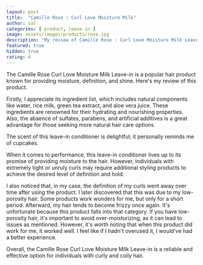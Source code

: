 ```yaml
---
layout: post
title:  "Camille Rose : Curl Love Moisture Milk"
author: sal
categories: [ product, leave-in ]
image: assets/images/products/rose.jpg
description: "My review of Camille Rose : Curl Love Moisture Milk Leave in "
featured: true
hidden: true
rating: 4
---
```

The Camille Rose Curl Love Moisture Milk Leave-in is a popular hair product known for providing moisture, definition, and shine. Here's my review of this product.<br>

Firstly, I appreciate its ingredient list, which includes natural components like water, rice milk, green tea extract, and aloe vera juice. These ingredients are renowned for their hydrating and nourishing properties. Also, the absence of sulfates, parabens, and artificial additives is a great advantage for those seeking more natural hair care options.<br>

The scent of this leave-in conditioner is delightful; it personally reminds me of cupcakes.<br>

When it comes to performance, this leave-in conditioner lives up to its promise of providing moisture to the hair. However, individuals with extremely tight or unruly curls may require additional styling products to achieve the desired level of definition and hold.<br>

I also noticed that, in my case, the definition of my curls went away over time after using the product. I later discovered that this was due to my low-porosity hair. Some products work wonders for me, but only for a short period. Afterward, my hair tends to become frizzy once again. It's unfortunate because this product falls into that category. If you have low-porosity hair, it's important to avoid over-moisturizing, as it can lead to issues as mentioned. However, it's worth noting that when this product did work for me, it worked well. I feel like if I hadn't overused it, I would've had a better experience.<br>

Overall, the Camille Rose Curl Love Moisture Milk Leave-in is a reliable and effective option for individuals with curly and coily hair.
